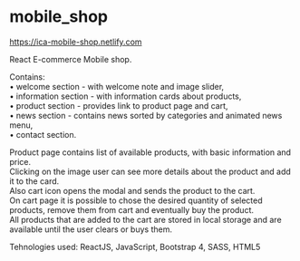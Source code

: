 # mobile_shop

https://ica-mobile-shop.netlify.com

React E-commerce Mobile shop. 

Contains: <br>
    • welcome section - with welcome note and image slider,<br>
    • information section - with information cards about products, <br>
    • product section - provides link to product page and cart, <br>
    • news section - contains news sorted by categories and animated news menu,<br>
    • contact section.

Product page contains list of available products, with basic information and price. <br>
Clicking on the image user can see more details about the product and add it to the card.<br>
Also cart icon opens the modal and sends the product to the cart.<br>
On cart page it is possible to chose the desired quantity of selected products, remove them from cart and eventually buy the product.<br>
All products that are added to the cart are stored in local storage and are available until the user clears or buys them.

Tehnologies used: ReactJS, JavaScript, Bootstrap 4, SASS, HTML5